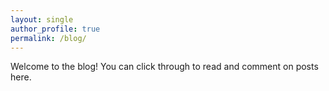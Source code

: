 ```yaml
---
layout: single
author_profile: true
permalink: /blog/
---
```


Welcome to the blog! You can click through to read and comment on posts here.
